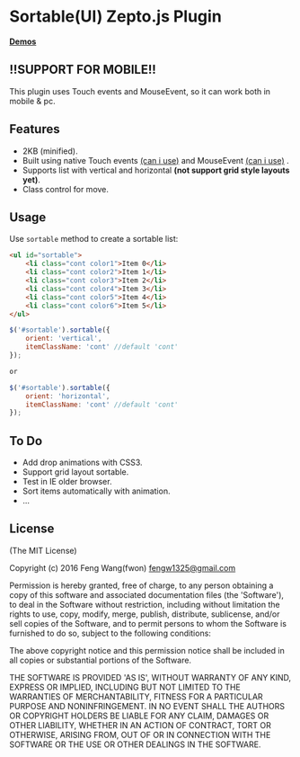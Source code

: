 Sortable(UI) Zepto.js Plugin
============================

**[Demos](http://fwon.cn/z-sortable/)**

!!SUPPORT FOR MOBILE!!
----------------------

This plugin uses Touch events and MouseEvent, so it can work both in mobile & pc.


Features
--------

* 2KB (minified).
* Built using native Touch events [(can i use)](http://caniuse.com/#feat=touch) and MouseEvent [(can i use)](https://developer.mozilla.org/en-US/docs/Web/API/MouseEvent) .
* Supports list with vertical and horizontal **(not support grid style layouts yet)**.
* Class control for move.

Usage
-----

Use `sortable` method to create a sortable list:

```html
<ul id="sortable">
    <li class="cont color1">Item 0</li>
    <li class="cont color2">Item 1</li>
    <li class="cont color3">Item 2</li>
    <li class="cont color4">Item 3</li>
    <li class="cont color5">Item 4</li>
    <li class="cont color6">Item 5</li>
</ul>
```

``` javascript
$('#sortable').sortable({
    orient: 'vertical',
    itemClassName: 'cont' //default 'cont'
});

or

$('#sortable').sortable({
    orient: 'horizontal',
    itemClassName: 'cont' //default 'cont'
});
```


To Do
-----

* Add drop animations with CSS3.
* Support grid layout sortable.
* Test in IE older browser.
* Sort items automatically with animation.
* ...

License
-------

(The MIT License)

Copyright (c) 2016 Feng Wang(fwon) <fengw1325@gmail.com>

Permission is hereby granted, free of charge, to any person obtaining
a copy of this software and associated documentation files (the
'Software'), to deal in the Software without restriction, including
without limitation the rights to use, copy, modify, merge, publish,
distribute, sublicense, and/or sell copies of the Software, and to
permit persons to whom the Software is furnished to do so, subject to
the following conditions:

The above copyright notice and this permission notice shall be
included in all copies or substantial portions of the Software.

THE SOFTWARE IS PROVIDED 'AS IS', WITHOUT WARRANTY OF ANY KIND,
EXPRESS OR IMPLIED, INCLUDING BUT NOT LIMITED TO THE WARRANTIES OF
MERCHANTABILITY, FITNESS FOR A PARTICULAR PURPOSE AND NONINFRINGEMENT.
IN NO EVENT SHALL THE AUTHORS OR COPYRIGHT HOLDERS BE LIABLE FOR ANY
CLAIM, DAMAGES OR OTHER LIABILITY, WHETHER IN AN ACTION OF CONTRACT,
TORT OR OTHERWISE, ARISING FROM, OUT OF OR IN CONNECTION WITH THE
SOFTWARE OR THE USE OR OTHER DEALINGS IN THE SOFTWARE.

